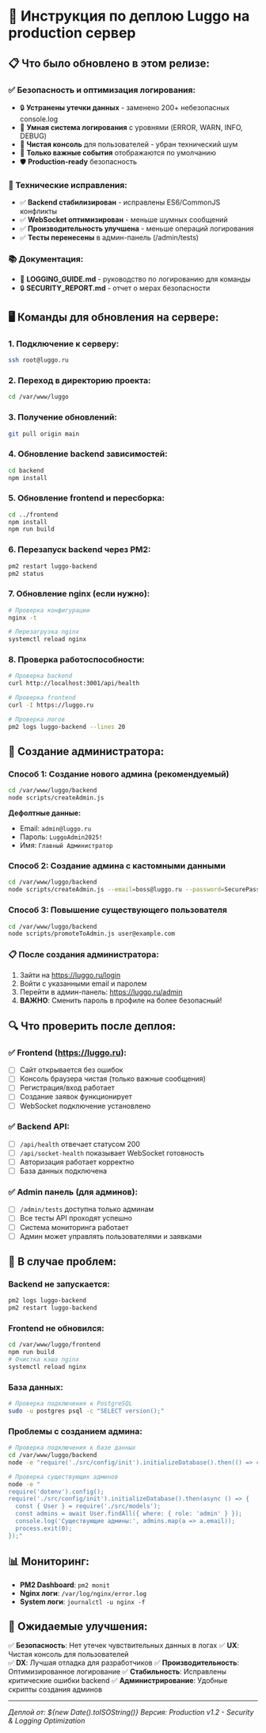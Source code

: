 # 🚀 Инструкция по деплою Luggo на production сервер

## 📋 Что было обновлено в этом релизе:

### ✅ Безопасность и оптимизация логирования:
- 🔒 **Устранены утечки данных** - заменено 200+ небезопасных console.log
- 🎨 **Умная система логирования** с уровнями (ERROR, WARN, INFO, DEBUG)
- 🧹 **Чистая консоль** для пользователей - убран технический шум
- 📱 **Только важные события** отображаются по умолчанию
- 🛡️ **Production-ready** безопасность

### 🔧 Технические исправления:
- ✅ **Backend стабилизирован** - исправлены ES6/CommonJS конфликты
- ✅ **WebSocket оптимизирован** - меньше шумных сообщений
- ✅ **Производительность улучшена** - меньше операций логирования
- ✅ **Тесты перенесены** в админ-панель (/admin/tests)

### 📚 Документация:
- 📝 **LOGGING_GUIDE.md** - руководство по логированию для команды
- 🔒 **SECURITY_REPORT.md** - отчет о мерах безопасности

## 🖥️ Команды для обновления на сервере:

### 1. Подключение к серверу:
```bash
ssh root@luggo.ru
```

### 2. Переход в директорию проекта:
```bash
cd /var/www/luggo
```

### 3. Получение обновлений:
```bash
git pull origin main
```

### 4. Обновление backend зависимостей:
```bash
cd backend
npm install
```

### 5. Обновление frontend и пересборка:
```bash
cd ../frontend
npm install
npm run build
```

### 6. Перезапуск backend через PM2:
```bash
pm2 restart luggo-backend
pm2 status
```

### 7. Обновление nginx (если нужно):
```bash
# Проверка конфигурации
nginx -t

# Перезагрузка nginx
systemctl reload nginx
```

### 8. Проверка работоспособности:
```bash
# Проверка backend
curl http://localhost:3001/api/health

# Проверка frontend
curl -I https://luggo.ru

# Проверка логов
pm2 logs luggo-backend --lines 20
```

## 👑 Создание администратора:

### Способ 1: Создание нового админа (рекомендуемый)
```bash
cd /var/www/luggo/backend
node scripts/createAdmin.js
```

**Дефолтные данные:**
- Email: `admin@luggo.ru`
- Пароль: `LuggoAdmin2025!`
- Имя: `Главный Администратор`

### Способ 2: Создание админа с кастомными данными
```bash
cd /var/www/luggo/backend
node scripts/createAdmin.js --email=boss@luggo.ru --password=SecurePass123 --name="Иван Петров"
```

### Способ 3: Повышение существующего пользователя
```bash
cd /var/www/luggo/backend
node scripts/promoteToAdmin.js user@example.com
```

### 📋 После создания администратора:
1. Зайти на https://luggo.ru/login
2. Войти с указанными email и паролем
3. Перейти в админ-панель: https://luggo.ru/admin
4. **ВАЖНО**: Сменить пароль в профиле на более безопасный!

## 🔍 Что проверить после деплоя:

### ✅ Frontend (https://luggo.ru):
- [ ] Сайт открывается без ошибок
- [ ] Консоль браузера чистая (только важные сообщения)
- [ ] Регистрация/вход работает
- [ ] Создание заявок функционирует
- [ ] WebSocket подключение установлено

### ✅ Backend API:
- [ ] `/api/health` отвечает статусом 200
- [ ] `/api/socket-health` показывает WebSocket готовность
- [ ] Авторизация работает корректно
- [ ] База данных подключена

### ✅ Admin панель (для админов):
- [ ] `/admin/tests` доступна только админам
- [ ] Все тесты API проходят успешно
- [ ] Система мониторинга работает
- [ ] Админ может управлять пользователями и заявками

## 🚨 В случае проблем:

### Backend не запускается:
```bash
pm2 logs luggo-backend
pm2 restart luggo-backend
```

### Frontend не обновился:
```bash
cd /var/www/luggo/frontend
npm run build
# Очистка кэша nginx
systemctl reload nginx
```

### База данных:
```bash
# Проверка подключения к PostgreSQL
sudo -u postgres psql -c "SELECT version();"
```

### Проблемы с созданием админа:
```bash
# Проверка подключения к базе данных
cd /var/www/luggo/backend
node -e "require('./src/config/init').initializeDatabase().then(() => console.log('DB OK')).catch(console.error)"

# Проверка существующих админов
node -e "
require('dotenv').config();
require('./src/config/init').initializeDatabase().then(async () => {
  const { User } = require('./src/models');
  const admins = await User.findAll({ where: { role: 'admin' } });
  console.log('Существующие админы:', admins.map(a => a.email));
  process.exit(0);
});"
```

## 📊 Мониторинг:

- **PM2 Dashboard**: `pm2 monit`
- **Nginx логи**: `/var/log/nginx/error.log`
- **System логи**: `journalctl -u nginx -f`

## 🎯 Ожидаемые улучшения:

✅ **Безопасность**: Нет утечек чувствительных данных в логах
✅ **UX**: Чистая консоль для пользователей  
✅ **DX**: Лучшая отладка для разработчиков
✅ **Производительность**: Оптимизированное логирование
✅ **Стабильность**: Исправлены критические ошибки backend
✅ **Администрирование**: Удобные скрипты создания админов

---
*Деплой от: ${new Date().toISOString()}*
*Версия: Production v1.2 - Security & Logging Optimization* 